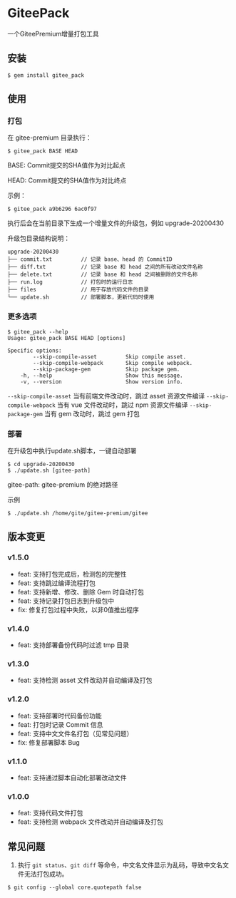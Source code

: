 # GiteePack

一个GiteePremium增量打包工具


## 安装

```shell
$ gem install gitee_pack
```


## 使用

### 打包

在 gitee-premium 目录执行：

```shell
$ gitee_pack BASE HEAD
```

BASE: Commit提交的SHA值作为对比起点

HEAD: Commit提交的SHA值作为对比终点

示例：

```shell
$ gitee_pack a9b6296 6ac0f97
```

执行后会在当前目录下生成一个增量文件的升级包，例如 upgrade-20200430

升级包目录结构说明：

```
upgrade-20200430
├── commit.txt         // 记录 base、head 的 CommitID
├── diff.txt           // 记录 base 和 head 之间的所有改动文件名称
├── delete.txt         // 记录 base 和 head 之间被删除的文件名称
├── run.log            // 打包时的运行日志
├── files              // 用于存放代码文件的目录
└── update.sh          // 部署脚本，更新代码时使用
```

### 更多选项

```
$ gitee_pack --help
Usage: gitee_pack BASE HEAD [options]

Specific options:
        --skip-compile-asset         Skip compile asset.
        --skip-compile-webpack       Skip compile webpack.
        --skip-package-gem           Skip package gem.
    -h, --help                       Show this message.
    -v, --version                    Show version info.
```

`--skip-compile-asset`   当有前端文件改动时，跳过 asset 资源文件编译
`--skip-compile-webpack` 当有 vue 文件改动时，跳过 npm 资源文件编译
`--skip-package-gem`     当有 gem 改动时，跳过 gem 打包

### 部署

在升级包中执行update.sh脚本，一键自动部署

```shell
$ cd upgrade-20200430
$ ./update.sh [gitee-path]
```

gitee-path: gitee-premium 的绝对路径

示例

```shell
$ ./update.sh /home/gite/gitee-premium/gitee
```


## 版本变更

### v1.5.0

- feat: 支持打包完成后，检测包的完整性
- feat: 支持跳过编译流程打包
- feat: 支持新增、修改、删除 Gem 时自动打包
- feat: 支持记录打包日志到升级包中
- fix: 修复打包过程中失败，以非0值推出程序

### v1.4.0

- feat: 支持部署备份代码时过滤 tmp 目录

### v1.3.0

- feat: 支持检测 asset 文件改动并自动编译及打包

### v1.2.0

- feat: 支持部署时代码备份功能
- feat: 打包时记录 Commit 信息
- feat: 支持中文文件名打包（见常见问题）
- fix: 修复部署脚本 Bug

### v1.1.0

- feat: 支持通过脚本自动化部署改动文件

### v1.0.0

- feat: 支持代码文件打包
- feat: 支持检测 webpack 文件改动并自动编译及打包


## 常见问题

1. 执行 `git status`、`git diff` 等命令，中文名文件显示为乱码，导致中文名文件无法打包成功。

```shell
$ git config --global core.quotepath false
```

